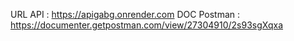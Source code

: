 URL API : https://apigabg.onrender.com
DOC Postman : https://documenter.getpostman.com/view/27304910/2s93sgXqxa
